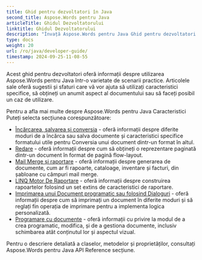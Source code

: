 ```yaml
---
title: Ghid pentru dezvoltatori în Java
second_title: Aspose.Words pentru Java
articleTitle: Ghidul Dezvoltatorului
linktitle: Ghidul Dezvoltatorului
description: "Învață Aspose.Words pentru Java Ghid pentru dezvoltatori pentru a obține mai multe cazuri de utilizare, sfaturi și detalii tehnice."
type: docs
weight: 20
url: /ro/java/developer-guide/
timestamp: 2024-09-25-11-08-55
---
```


Acest ghid pentru dezvoltatori oferă informații despre utilizarea Aspose.Words pentru Java într-o varietate de scenarii practice. Articolele sale oferă sugestii și sfaturi care vă vor ajuta să utilizați caracteristici specifice, să obțineți un anumit aspect al documentului sau să faceți posibil un caz de utilizare.

Pentru a afla mai multe despre Aspose.Words pentru Java Caracteristici Puteți selecta secțiunea corespunzătoare:

- [Încărcarea, salvarea și conversia](/words/java/loading-saving-and-converting/) - oferă informații despre diferite moduri de a încărca sau salva documente și caracteristici specifice formatului utile pentru Conversia unui document dintr-un format în altul.
- [Redare](/words/java/rendering/) - oferă informații despre cum să obțineți o reprezentare paginată dintr-un document în format de pagină flow-layout.
- [Mail Merge și raportare](/words/java/mail-merge-and-reporting/) - oferă informații despre generarea de documente, cum ar fi rapoarte, cataloage, inventare și facturi, din șabloane cu câmpuri mail merge.
- [LINQ Motor De Raportare](/words/java/linq-reporting-engine/) - oferă informații despre construirea rapoartelor folosind un set extins de caracteristici de raportare.
- [Imprimarea unui Document programatic sau folosind Dialoguri](/words/java/print-a-document-programmatically-or-using-dialogs/) - oferă informații despre cum să imprimați un document în diferite moduri și să reglați fin operația de imprimare pentru a implementa logica personalizată.
- [Programare cu documente](/words/java/programming-with-documents/) - oferă informații cu privire la modul de a crea programatic, modifica, și de a gestiona documente, inclusiv schimbarea atât conținutul lor și aspectul vizual.

Pentru o descriere detaliată a claselor, metodelor și proprietăților, consultați Aspose.Words pentru Java API Reference secțiune.

